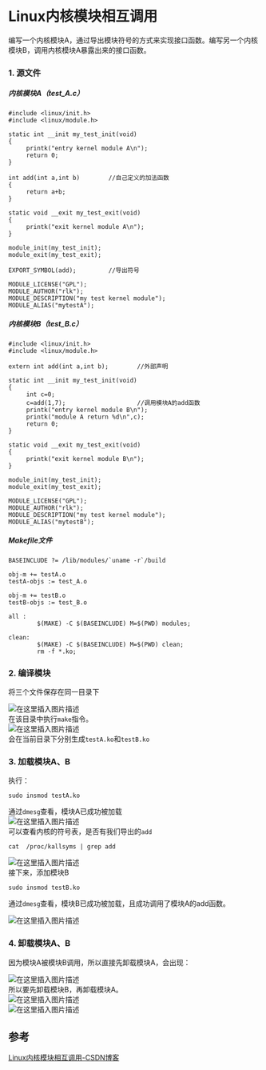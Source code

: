 # Linux内核模块相互调用

编写一个内核模块A，通过导出模块符号的方式来实现接口函数。编写另一个内核模块B，调用内核模块A暴露出来的接口函数。

### 1\. 源文件

##### 内核模块A（test\_A.c）

    #include <linux/init.h>
    #include <linux/module.h>
     
    static int __init my_test_init(void)
    {
         printk("entry kernel module A\n");
         return 0;
    }
      
    int add(int a,int b)		//自己定义的加法函数
    {
         return a+b;
    }
    
    static void __exit my_test_exit(void)
    {
         printk("exit kernel module A\n");
    }
     
    module_init(my_test_init);
    module_exit(my_test_exit);
    
    EXPORT_SYMBOL(add);			//导出符号
    
    MODULE_LICENSE("GPL");
    MODULE_AUTHOR("rlk");
    MODULE_DESCRIPTION("my test kernel module");
    MODULE_ALIAS("mytestA");


##### 内核模块B（test\_B.c）

    #include <linux/init.h>
    #include <linux/module.h>
     
    extern int add(int a,int b);		//外部声明
    
    static int __init my_test_init(void)
    {
         int c=0;						     
         c=add(1,7);    				//调用模块A的add函数
         printk("entry kernel module B\n");
         printk("module A return %d\n",c);
         return 0;
    }
      
    static void __exit my_test_exit(void)
    {
         printk("exit kernel module B\n");
    }
     
    module_init(my_test_init);
    module_exit(my_test_exit);
    
    MODULE_LICENSE("GPL");
    MODULE_AUTHOR("rlk");
    MODULE_DESCRIPTION("my test kernel module");
    MODULE_ALIAS("mytestB");


##### Makefile文件

    BASEINCLUDE ?= /lib/modules/`uname -r`/build
    
    obj-m += testA.o
    testA-objs := test_A.o
    
    obj-m += testB.o
    testB-objs := test_B.o
    
    all : 
            $(MAKE) -C $(BASEINCLUDE) M=$(PWD) modules;
    
    clean:
            $(MAKE) -C $(BASEINCLUDE) M=$(PWD) clean;
            rm -f *.ko;                           


### 2\. 编译模块

将三个文件保存在同一目录下

![在这里插入图片描述](image/58fe88c126656b716852209602747b0c.png#pic_center)  
在该目录中执行`make`指令。  
![在这里插入图片描述](image/0c85c07f54789fdbd0a34aa621fb7a34.png#pic_center)  
会在当前目录下分别生成`testA.ko`和`testB.ko`

### 3\. 加载模块A、B

执行：

    sudo insmod testA.ko


通过`dmesg`查看，模块A已成功被加载  
![在这里插入图片描述](image/b89444c7129ccf37ffdcdd7aa53c441a.png#pic_center)  
可以查看内核的符号表，是否有我们导出的`add`

    cat  /proc/kallsyms | grep add


![在这里插入图片描述](image/3dd395559c45ed2bec932391a9a894f4.png#pic_center)  
接下来，添加模块B

    sudo insmod testB.ko


通过`dmesg`查看，模块B已成功被加载，且成功调用了模块A的add函数。

![在这里插入图片描述](image/67b07515ebcea902efbbe650d8fa2d77.png#pic_center)

### 4\. 卸载模块A、B

因为模块A被模块B调用，所以直接先卸载模块A，会出现：

![在这里插入图片描述](image/1bf67a11135dd2dabd322b28bdb409a9.png#pic_center)  
所以要先卸载模块B，再卸载模块A。  
![在这里插入图片描述](image/6f09761ddc534ffcfadb1b24a2204455.png#pic_center)  
![在这里插入图片描述](image/0c28f638c9a9ca3693b0de5166af4cdb.png#pic_center)

## 参考

[Linux内核模块相互调用-CSDN博客](https://blog.csdn.net/weixin_51760563/article/details/119983971)
